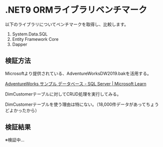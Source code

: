 # .NET9 ORMライブラリベンチマーク

以下のライブラリについてベンチマークを取得し、比較します。

1. System.Data.SQL
1. Entity Framework Core
1. Dapper

## 検証方法

Microsoftより提供されている、AdventureWorksDW2019.bakを活用する。

[AdventureWorks サンプル データベース - SQL Server | Microsoft Learn](https://learn.microsoft.com/ja-jp/sql/samples/adventureworks-install-configure?view=sql-server-ver16&tabs=ssms#download-backup-files)

DimCustomerテーブルに対してCRUD処理を実行してみる。

DimCustomerテーブルを使う理由は特にない。（18,000件データがあってちょうどよかったから）

## 検証結果

※検証中...
